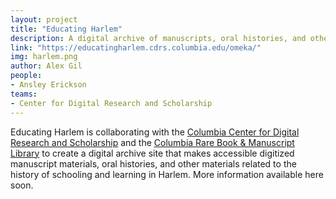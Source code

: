 ```yaml
---
layout: project
title: "Educating Harlem"
description: A digital archive of manuscripts, oral histories, and other materials related to the history of schooling and learning in Harlem.
link: "https://educatingharlem.cdrs.columbia.edu/omeka/"
img: harlem.png
author: Alex Gil
people:
- Ansley Erickson
teams:
- Center for Digital Research and Scholarship
---
```


Educating Harlem is collaborating with the <a href="http://www.cdrs.columbia.edu" target="_blank">Columbia Center for Digital Research and Scholarship</a> and the <a href="http://library.columbia.edu/locations/rbml.html" target="_blank">Columbia Rare Book &amp; Manuscript Library</a> to create a digital archive site that makes accessible digitized manuscript materials, oral histories, and other materials related to the history of schooling and learning in Harlem. More information available here soon.